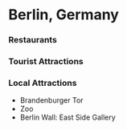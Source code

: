# Berlin, Germany

### Restaurants

### Tourist Attractions

### Local Attractions
- Brandenburger Tor
- Zoo
- Berlin Wall: East Side Gallery
